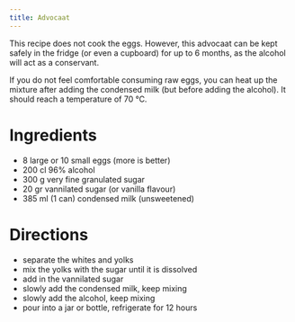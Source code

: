 ```yaml
---
title: Advocaat
---
```


This recipe does not cook the eggs. However, this advocaat can be kept safely in
the fridge (or even a cupboard) for up to 6 months, as the alcohol will act as a
conservant.

If you do not feel comfortable consuming raw eggs, you can heat up the mixture
after adding the condensed milk (but before adding the alcohol). It should reach
a temperature of 70 °C.

# Ingredients

- 8 large or 10 small eggs (more is better)
- 200 cl 96% alcohol
- 300 g very fine granulated sugar
- 20 gr vannilated sugar (or vanilla flavour)
- 385 ml (1 can) condensed milk (unsweetened)

# Directions

- separate the whites and yolks
- mix the yolks with the sugar until it is dissolved
- add in the vannilated sugar
- slowly add the condensed milk, keep mixing
- slowly add the alcohol, keep mixing
- pour into a jar or bottle, refrigerate for 12 hours
